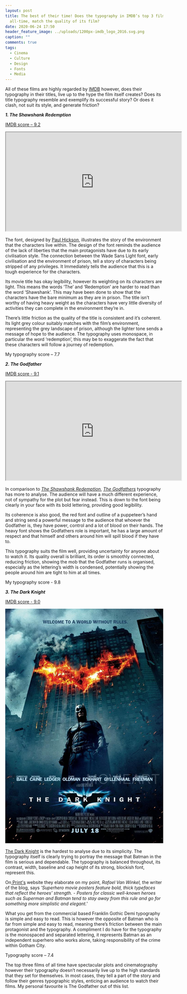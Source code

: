 ```yaml
---
layout: post
title: The best of their time! Does the typography in IMDB’s top 3 films of
  all-time, match the quality of its film?
date: 2020-06-24 17:50
header_feature_image: ../uploads/1200px-imdb_logo_2016.svg.png
caption: ""
comments: true
tags:
  - Cinema
  - Culture
  - Design
  - Fonts
  - Media
---
```

All of these films are highly regarded by [IMDB](https://www.imdb.com) however, does their typography in their titles, live up to the hype the film itself creates? Does its title typography resemble and exemplify its successful story? Or does it clash, not suit its style, and generate friction?

***1. The Shawshank Redemption*** 

[IMDB score – 9.2](https://www.imdb.com/chart/top/)

<div class="video-box"><iframe width="560" height="315" src="https://www.youtube.com/embed/S32h0-sthaI?rel=0" allow="accelerometer; autoplay; encrypted-media; gyroscope; picture-in-picture" allowfullscreen></iframe></div>

The font, designed by [Paul Hickson](https://fontmeme.com/the-shawshank-redemption-font/), illustrates the story of the environment that the characters live within. The design of the font reminds the audience of the lack of liberties that the main protagonists have due to its early civilisation style. The connection between the Wade Sans Light font, early civilisation and the environment of prison, tell a story of characters being stripped of any privileges. It Immediately tells the audience that this is a tough experience for the characters.

Its movie title has okay legibility, however its weighting on its characters are light. This means the words ‘The’ and ‘Redemption’ are harder to read than the word ‘Shawshank’. This may have been done to show that the characters have the bare minimum as they are in prison. The title isn’t worthy of having heavy weight as the characters have very little diversity of activities they can complete in the environment they’re in.

There’s little friction as the quality of the title is consistent and it’s coherent. Its light grey colour suitably matches with the film’s environment, representing the grey landscape of prison, although the lighter tone sends a message of hope to the audience. The typography uses monospace, in particular the word ‘redemption’, this may be to exaggerate the fact that these characters will follow a journey of redemption.

My typography score – 7.7

***2. The Godfather*** 

[IMDB score - 9.1](https://www.imdb.com/chart/top/)

<div class="video-box"><iframe width="560" height="315" src="https://www.youtube.com/embed/c5M6L6L_ksU?rel=0" allow="accelerometer; autoplay; encrypted-media; gyroscope; picture-in-picture" allowfullscreen></iframe></div>

In comparison to *[The Shawshank Redemption](https://en.wikipedia.org/wiki/The_Shawshank_Redemption)*, *[The Godfathers](https://www.imdb.com/title/tt0068646/)* typography has more to analyse. The audience will have a much different experience, not of sympathy for the plot but fear instead. This is down to the font being clearly in your face with its bold lettering, providing good legibility.

Its coherence is also good, the red font and outline of a puppeteer’s hand and string send a powerful message to the audience that whoever the Godfather is, they have power, control and a lot of blood on their hands. The heavy font shows the Godfathers role is important, he has a large amount of respect and that himself and others around him will spill blood if they have to.

This typography suits the film well, providing uncertainty for anyone about to watch it. Its quality overall is brilliant, its order is smoothly connected, reducing friction, showing the mob that the Godfather runs is organised, especially as the lettering’s width is condensed, potentially showing the people around him are tight to him at all times.

My typography score - 9.8

***3. The Dark Knight*** 

[IMDB score - 9.0](https://www.imdb.com/chart/top/)

![](../uploads/919541765_o.jpg "Picture via Ebay")

[The Dark Knight](https://en.wikipedia.org/wiki/The_Dark_Knight_(film)) is the hardest to analyse due to its simplicity. The typography itself is clearly trying to portray the message that Batman in the film is serious and dependable. The typography is balanced throughout, its contrast, width, baseline and cap height of its strong, blockish font, represent this.

On[ Print's](https://www.printmag.com/post/typography-movie-poster-design) website they elaborate on my point, *Rafael Van Winkel,* the writer of the blog, says *'Superhero movie posters feature bold, thick typefaces that reflect the heroes’ strength. - Posters for classic well-known heroes such as Superman and Batman tend to stay away from this rule and go for something more simplistic and elegant.'*

What you get from the commercial based Franklin Gothic Demi typography is simple and easy to read. This is however the opposite of Batman who is far from simple and easy to read, meaning there’s friction between the main protagonist and the typography. A compliment I do have for the typography is the monospaced and separated lettering, it represents Batman as an independent superhero who works alone, taking responsibility of the crime within Gotham City.

Typography score – 7.4

The top three films of all time have spectacular plots and cinematography however their typography doesn’t necessarily live up to the high standards that they set for themselves. In most cases, they tell a part of the story and follow their genres typographic styles, enticing an audience to watch their films. My personal favourite is The Godfather out of this list.